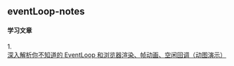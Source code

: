 ## eventLoop-notes

#### 学习文章  
1.[深入解析你不知道的 EventLoop 和浏览器渲染、帧动画、空闲回调（动图演示）](https://juejin.im/post/5ec73026f265da76da29cb25?utm_source=gold_browser_extension)

